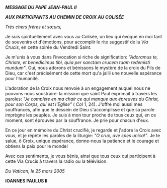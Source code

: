 ***MESSAGE DU PAPE JEAN-PAUL II***

***AUX PARTICIPANTS AU CHEMIN DE CROIX AU COLISÉE***

*Très chers frères et sœurs,*

Je suis spirituellement avec vous au Colisée, un lieu qui évoque en moi tant de souvenirs et d'émotions, pour accomplir le rite suggestif de la *Via Crucis*, en cette soirée du Vendredi Saint.

Je m'unis à vous dans l'invocation si riche de signification: *"Adoramus te, Christe, et benedicimus tibi, quia per sanctam crucem tuam redemisti mundum"*. Oui, nous adorons et bénissons le mystère de la croix du Fils de Dieu, car c'est précisément de cette mort qu'a jailli une nouvelle espérance pour l'humanité.

L'adoration de la Croix nous renvoie à un engagement auquel nous ne pouvons nous soustraire: la mission que saint Paul exprimait à travers les paroles: *"Je complète en ma chair ce qui manque aux épreuves du Christ, pour son Corps, qui est l'Eglise"* ( *Col* 1, 24). J'offre moi aussi mes souffrances, afin que le dessein de Dieu s'accomplisse et que sa parole imprègne les peuples. Je suis à mon tour proche de tous ceux qui, en ce moment, sont éprouvés par la souffrance. Je prie pour chacun d'eux.

En ce jour en mémoire du Christ crucifié, je regarde et j'adore la Croix avec vous, et je répète les paroles de la liturgie: *"O crux, ave spes unica!"*. Je te salue, ô Croix, unique espérance, donne-nous la patience et le courage et obtiens la paix pour le monde!

Avec ces sentiments, je vous bénis, ainsi que tous ceux qui participent à cette Via Crucis à travers la radio ou la télévision.

*Du Vatican, le 25 mars 2005*

**IOANNES PAULUS II**